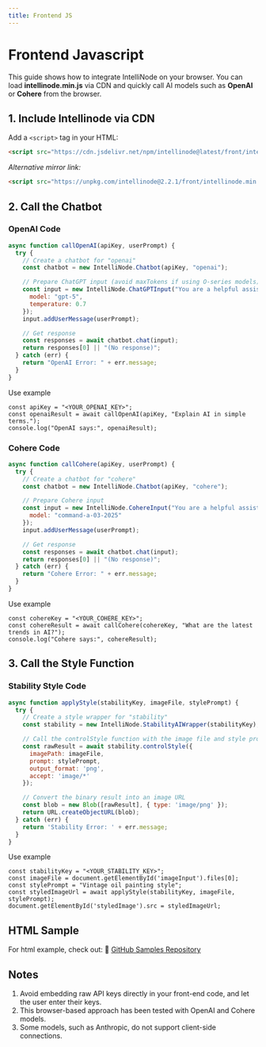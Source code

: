 ```yaml
---
title: Frontend JS
---
```


# Frontend Javascript

This guide shows how to integrate IntelliNode on your browser. You can load **intellinode.min.js** via CDN and quickly call AI models such as **OpenAI** or **Cohere** from the browser.

## 1. Include Intellinode via CDN

Add a `<script>` tag in your HTML:
```HTML
<script src="https://cdn.jsdelivr.net/npm/intellinode@latest/front/intellinode.min.js"></script>
```

*Alternative mirror link:*
```HTML
<script src="https://unpkg.com/intellinode@2.2.1/front/intellinode.min.js"></script>
```

## 2. Call the Chatbot

### OpenAI Code

```Javascript
async function callOpenAI(apiKey, userPrompt) {
  try {
    // Create a chatbot for "openai"
    const chatbot = new IntelliNode.Chatbot(apiKey, "openai");

    // Prepare ChatGPT input (avoid maxTokens if using O-series models)
    const input = new IntelliNode.ChatGPTInput("You are a helpful assistant.", {
      model: "gpt-5",
      temperature: 0.7
    });
    input.addUserMessage(userPrompt);

    // Get response
    const responses = await chatbot.chat(input);
    return responses[0] || "(No response)";
  } catch (err) {
    return "OpenAI Error: " + err.message;
  }
}
```

Use example
```
const apiKey = "<YOUR_OPENAI_KEY>";
const openaiResult = await callOpenAI(apiKey, "Explain AI in simple terms.");
console.log("OpenAI says:", openaiResult);
```

### Cohere Code

```Javascript
async function callCohere(apiKey, userPrompt) {
  try {
    // Create a chatbot for "cohere"
    const chatbot = new IntelliNode.Chatbot(apiKey, "cohere");

    // Prepare Cohere input
    const input = new IntelliNode.CohereInput("You are a helpful assistant.", {
      model: "command-a-03-2025"
    });
    input.addUserMessage(userPrompt);

    // Get response
    const responses = await chatbot.chat(input);
    return responses[0] || "(No response)";
  } catch (err) {
    return "Cohere Error: " + err.message;
  }
}
```

Use example
```
const cohereKey = "<YOUR_COHERE_KEY>";
const cohereResult = await callCohere(cohereKey, "What are the latest trends in AI?");
console.log("Cohere says:", cohereResult);
```

## 3. Call the Style Function

### Stability Style Code
```Javascript
async function applyStyle(stabilityKey, imageFile, stylePrompt) {
  try {
    // Create a style wrapper for "stability"
    const stability = new IntelliNode.StabilityAIWrapper(stabilityKey);

    // Call the controlStyle function with the image file and style prompt
    const rawResult = await stability.controlStyle({
      imagePath: imageFile,
      prompt: stylePrompt,
      output_format: 'png',
      accept: 'image/*'
    });

    // Convert the binary result into an image URL
    const blob = new Blob([rawResult], { type: 'image/png' });
    return URL.createObjectURL(blob);
  } catch (err) {
    return 'Stability Error: ' + err.message;
  }
}
```
Use example
```
const stabilityKey = "<YOUR_STABILITY_KEY>";
const imageFile = document.getElementById('imageInput').files[0];
const stylePrompt = "Vintage oil painting style";
const styledImageUrl = await applyStyle(stabilityKey, imageFile, stylePrompt);
document.getElementById('styledImage').src = styledImageUrl;
```

## HTML Sample
For html example, check out: 
📂 [GitHub Samples Repository](https://github.com/intelligentnode/IntelliNode/tree/main/samples/frontend)

## Notes
1. Avoid embedding raw API keys directly in your front-end code, and let the user enter their keys.
2. This browser-based approach has been tested with OpenAI and Cohere models.
3. Some models, such as Anthropic, do not support client-side connections.
